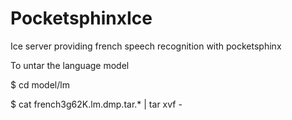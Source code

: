 # PocketsphinxIce
Ice server providing french speech recognition with pocketsphinx

To untar the language model

$ cd model/lm

$ cat french3g62K.lm.dmp.tar.* | tar xvf -
